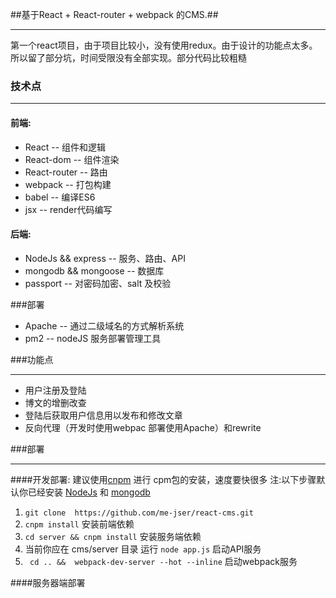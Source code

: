 ##基于React + React-router + webpack 的CMS.##

___
第一个react项目，由于项目比较小，没有使用redux。由于设计的功能点太多。所以留了部分坑，时间受限没有全部实现。部分代码比较粗糙

### 技术点 ###
___
#### 前端: ####
 - React -- 组件和逻辑
 - React-dom -- 组件渲染
 - React-router -- 路由
 - webpack -- 打包构建
 - babel -- 编译ES6
 - jsx -- render代码编写

 #### 后端: ####
 - NodeJs && express -- 服务、路由、API
 - mongodb && mongoose -- 数据库
 - passport -- 对密码加密、salt 及校验

 ###部署
 - Apache -- 通过二级域名的方式解析系统
 - pm2 -- nodeJS 服务部署管理工具

###功能点
___
- 用户注册及登陆
- 博文的增删改查
- 登陆后获取用户信息用以发布和修改文章
- 反向代理（开发时使用webpac 部署使用Apache）和rewrite

###部署
___
####开发部署:
  建议使用[cnpm](https://npm.taobao.org/) 进行 cpm包的安装，速度要快很多
  注:以下步骤默认你已经安装 [NodeJs](https://nodejs.org/en/) 和 [mongodb](https://www.mongodb.com/cn)
1. ```git clone  https://github.com/me-jser/react-cms.git ```
2. ```cnpm install```  安装前端依赖
3. ``` cd server && cnpm install ``` 安装服务端依赖
4. 当前你应在 cms/server 目录 运行 ``` node app.js ``` 启动API服务
5. ``` cd .. &&  webpack-dev-server --hot --inline``` 启动webpack服务

####服务器端部署
